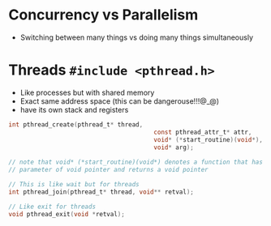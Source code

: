 # Concurrency vs Parallelism

- Switching between many things vs doing many things simultaneously

# Threads `#include <pthread.h>`

- Like processes but with shared memory
- Exact same address space (this can be dangerouse!!!@_@)
- have its own stack and registers

```c
int pthread_create(pthread_t* thread, 
										const pthread_attr_t* attr, 
										void* (*start_routine)(void*),
										void* arg);
										
// note that void* (*start_routine)(void*) denotes a function that has
// parameter of void pointer and returns a void pointer

// This is like wait but for threads
int pthread_join(pthread_t* thread, void** retval);

// Like exit for threads
void pthread_exit(void *retval);
```